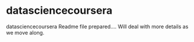 # datasciencecoursera
datasciencecoursera
Readme file prepared....
Will deal with more details as we move along.
